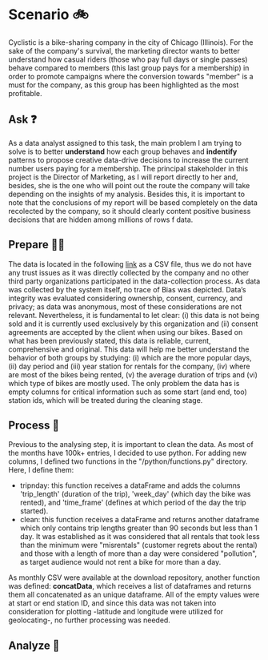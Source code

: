 # Scenario :bike:

Cyclistic is a bike-sharing company in the city of Chicago (Illinois). For the sake of the company's survival, the marketing director wants to better understand how casual riders (those who pay full days or single passes) behave compared to members (this last group pays for a membership) in order to promote campaigns where the conversion towards "member" is a must for the company, as this group has been highlighted as the most profitable.

## Ask :question:

As a data analyst assigned to this task, the main problem I am trying to solve is to better **understand** how each group behaves and **indentify** patterns to propose creative data-drive decisions to increase the current number users paying for a membership. The principal stakeholder in this project is the Director of Marketing, as I will report directly to her and, besides, she is the one who will point out the route the company will take depending on the insights of my analysis. Besides this, it is important to note that the conclusions of my report will be based completely on the data recolected by the company, so it should clearly content positive business decisions that are hidden among millions of rows f data.

## Prepare  :man_factory_worker:

The data is located in the following [link](https://divvy-tripdata.s3.amazonaws.com/index.html) as a CSV file, thus we do not have any trust issues as it  was directly collected by the company and no other third party organizations participated in the data-collection process. As data was collected by the system itself, no trace of Bias was depicted. Data’s integrity was evaluated considering ownership, consent, currency, and privacy; as data was anonymous, most of these considerations are not relevant. Nevertheless, it is fundamental to let clear: (i) this data is not being sold and it is currently used exclusively by this organization and (ii) consent agreements are accepted by the client when using our bikes. Based on what has been previously stated, this data is reliable, current, comprehensive and original. This data will help me better understand the behavior of both groups by studying: (i) which are the more popular days, (ii) day period and (iii) year station for rentals for the company, (iv) where are most of the bikes being rented, (v) the average duration of trips and (vi) which type of bikes are mostly used. The only problem the data has is empty columns for critical information such as some start (and end, too) station ids, which will be treated during the cleaning stage.

## Process :broom:
Previous to the analysing step, it is important to clean the data. As most of the months have 100k+ entries, I decided to use python. For adding new columns, I defined two functions in the "/python/functions.py" directory. Here, I define them:

- tripnday: this function receives a dataFrame and adds the columns 'trip_length' (duration of the trip), 'week_day' (which day the bike was rented), and 'time_frame' (defines at which period of the day the trip started). 
- clean: this function receives a dataFrame and returns another dataframe which only contains trip lengths greater than 90 seconds but less than 1 day. It was established as it was considered that all rentals that took less than the minimum were "misrentals" (customer regrets about the rental) and those with a length of more than a day were considered "pollution", as target audience would not rent a bike for more than a day.

As monthly CSV were available at the download repository, another function was defined: **concatData**, which receives a list of dataframes and returns them all concatenated as an unique dataframe. All of the empty values were at start or end station ID, and since this data was not taken into consideration for plotting -latitude and longitude were utilized for geolocating-, no further processing was needed.

## Analyze :microscope:
